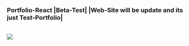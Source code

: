 <h3>Portfolio-React |Beta-Test| |Web-Site will be update and its just Test-Portfolio| </h3> 
</br>
<img src='https://github.com/NowyTeam/Project-Portfolio/assets/114868147/557e6b91-f0af-495e-a1d7-c02f9e2c3c6c'>
